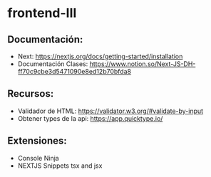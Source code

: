 # frontend-III
## Documentación:
* Next: https://nextjs.org/docs/getting-started/installation
* Documentación Clases: https://www.notion.so/Next-JS-DH-ff70c9cbe3d5471090e8ed12b70bfda8

## Recursos:
* Validador de HTML: https://validator.w3.org/#validate-by-input
* Obtener types de la api: https://app.quicktype.io/

## Extensiones:
* Console Ninja
* NEXTJS Snippets tsx and jsx
